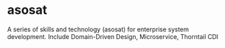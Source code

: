# asosat
A series of skills and technology (asosat) for enterprise system development. Include Domain-Driven Design, Microservice, Thorntail CDI
